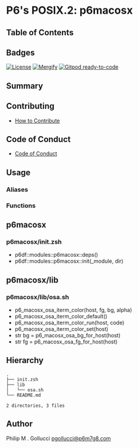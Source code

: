 # P6's POSIX.2: p6macosx

## Table of Contents

## Badges

[![License](https://img.shields.io/badge/License-Apache%202.0-yellowgreen.svg)](https://opensource.org/licenses/Apache-2.0)
[![Mergify](https://img.shields.io/endpoint.svg?url=https://gh.mergify.io/badges//p6macosx/&style=flat)](https://mergify.io)
[![Gitpod ready-to-code](https://img.shields.io/badge/Gitpod-ready--to--code-blue?logo=gitpod)](<https://gitpod.io/#https://github.com//p6macosx>)

## Summary

## Contributing

- [How to Contribute](<https://github.com//.github/blob/main/CONTRIBUTING.md>)

## Code of Conduct

- [Code of Conduct](<https://github.com//.github/blob/main/CODE_OF_CONDUCT.md>)

## Usage

### Aliases

### Functions

## p6macosx

### p6macosx/init.zsh

- p6df::modules::p6macosx::deps()
- p6df::modules::p6macosx::init(_module, dir)

## p6macosx/lib

### p6macosx/lib/osa.sh

- p6_macosx_osa_iterm_color(host, fg, bg, alpha)
- p6_macosx_osa_iterm_color_default()
- p6_macosx_osa_iterm_color_run(host, code)
- p6_macosx_osa_iterm_color_set(host)
- str bg = p6_macosx_osa_bg_for_host(host)
- str fg = p6_macosx_osa_fg_for_host(host)

## Hierarchy

```text
.
├── init.zsh
├── lib
│   └── osa.sh
└── README.md

2 directories, 3 files
```

## Author

Philip M . Gollucci <pgollucci@p6m7g8.com>
